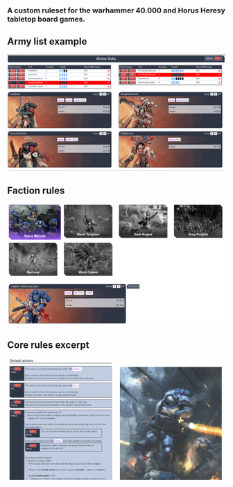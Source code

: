 


### A custom ruleset for the warhammer 40.000 and Horus Heresy tabletop board games.

## Army list example
![Missing image](resources/screenshots/army_list.png "Army list example")

## Faction rules
![Missing image](resources/screenshots/faction_rules.png "Faction rules")

## Core rules excerpt
![Missing image](resources/screenshots/core_rules.png "Core rules")

